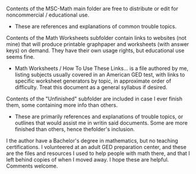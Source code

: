 Contents of the MSC-Math main folder are free to distribute or edit for noncommercial / educational use.
* These are references and explanations of common trouble topics.

Contents of the Math Worksheets subfolder contain links to websites (not mine) that will produce printable graphpaper and worksheets (with answer keys) on demand.  They have their own usage rights, but educational use seems fine.
* Math Worksheets / How To Use These Links...   is a file authored by me, listing subjects usually covered in an American GED test, with links to specific worksheet generators by topic, in approximate order of difficulty.  Treat this document as a general syllabus if desired.

Contents of the "Unfinished" subfolder are included in case I ever finish them, some containing more info than others.
* These are primarily references and explanations of trouble topics, or outlines that would assist me in writin said documents.  Some are more finished than others, hence thefolder's inclusion.



I the author have a Bachelor's degree in mathematics, but no teaching certifications.  I volunteered at an adult GED preparation center, and these are the files and resources I used to help people with math there, and that I left behind copies of when I moved away.
I hope these are helpful.  Comments welcome.
